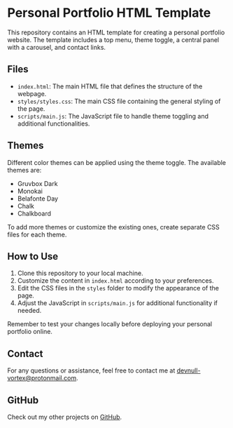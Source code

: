 # Personal Portfolio HTML Template

This repository contains an HTML template for creating a personal portfolio website. The template includes a top menu, theme toggle, a central panel with a carousel, and contact links.

## Files

- `index.html`: The main HTML file that defines the structure of the webpage.
- `styles/styles.css`: The main CSS file containing the general styling of the page.
- `scripts/main.js`: The JavaScript file to handle theme toggling and additional functionalities.

## Themes

Different color themes can be applied using the theme toggle. The available themes are:
- Gruvbox Dark
- Monokai
- Belafonte Day
- Chalk
- Chalkboard

To add more themes or customize the existing ones, create separate CSS files for each theme.

## How to Use

1. Clone this repository to your local machine.
2. Customize the content in `index.html` according to your preferences.
3. Edit the CSS files in the `styles` folder to modify the appearance of the page.
4. Adjust the JavaScript in `scripts/main.js` for additional functionality if needed.

Remember to test your changes locally before deploying your personal portfolio online.

## Contact

For any questions or assistance, feel free to contact me at devnull-vortex@protonmail.com.

## GitHub

Check out my other projects on [GitHub](https://github.com/leonardosetti?tab=repositories).

